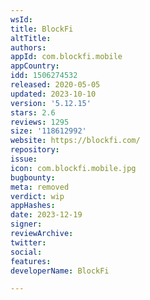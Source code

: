```yaml
---
wsId: 
title: BlockFi
altTitle: 
authors: 
appId: com.blockfi.mobile
appCountry: 
idd: 1506274532
released: 2020-05-05
updated: 2023-10-10
version: '5.12.15'
stars: 2.6
reviews: 1295
size: '118612992'
website: https://blockfi.com/
repository: 
issue: 
icon: com.blockfi.mobile.jpg
bugbounty: 
meta: removed
verdict: wip
appHashes: 
date: 2023-12-19
signer: 
reviewArchive: 
twitter: 
social: 
features: 
developerName: BlockFi

---
```


